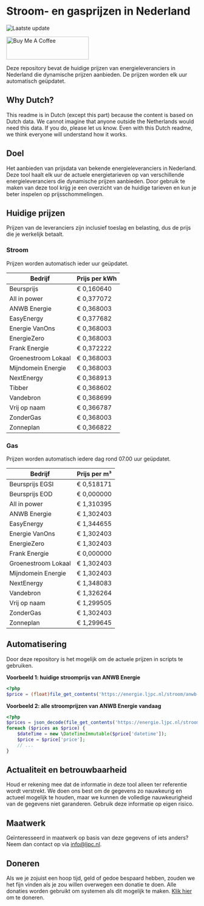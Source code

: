 # Stroom- en gasprijzen in Nederland

![Laatste update](https://img.shields.io/badge/laatste%20update-2023--10--16%2020%3A00%20CET-brightgreen)

<a href="https://www.buymeacoffee.com/Lars-" target="_blank"><img src="https://cdn.buymeacoffee.com/buttons/v2/default-orange.png" alt="Buy Me A Coffee" height="60" style="height: 60px !important;width: 217px !important;" ></a>

Deze repository bevat de huidige prijzen van energieleveranciers in Nederland die dynamische prijzen aanbieden. De prijzen worden elk uur automatisch geüpdatet.

## Why Dutch?

This readme is in Dutch (except this part) because the content is based on Dutch data. We cannot imagine that anyone outside the Netherlands would need this data. If you do, please let us know. Even with this Dutch readme, we think
everyone will understand how it works.

## Doel

Het aanbieden van prijsdata van bekende energieleveranciers in Nederland. Deze tool haalt elk uur de actuele energietarieven op van verschillende energieleveranciers die dynamische prijzen aanbieden. Door gebruik te maken van deze tool
krijg je een overzicht van de huidige tarieven en kun je beter inspelen op prijsschommelingen.

## Huidige prijzen

Prijzen van de leveranciers zijn inclusief toeslag en belasting, dus de prijs die je werkelijk betaalt.

### Stroom

Prijzen worden automatisch ieder uur geüpdatet.

 Bedrijf | Prijs per kWh 
---------|---------------
Beursprijs | € 0,160640
All in power | € 0,377072
ANWB Energie | € 0,368003
EasyEnergy | € 0,377682
Energie VanOns | € 0,368003
EnergieZero | € 0,368003
Frank Energie | € 0,372222
Groenestroom Lokaal | € 0,368003
Mijndomein Energie | € 0,368003
NextEnergy | € 0,368913
Tibber | € 0,368602
Vandebron | € 0,368699
Vrij op naam | € 0,366787
ZonderGas | € 0,368003
Zonneplan | € 0,366822


### Gas

Prijzen worden automatisch iedere dag rond 07.00 uur geüpdatet.

 Bedrijf | Prijs per m³ 
---------|--------------
Beursprijs EGSI | € 0,518171
Beursprijs EOD | € 0,000000
All in power | € 1,310395
ANWB Energie | € 1,302403
EasyEnergy | € 1,344655
Energie VanOns | € 1,302403
EnergieZero | € 1,302403
Frank Energie | € 0,000000
Groenestroom Lokaal | € 1,302403
Mijndomein Energie | € 1,302403
NextEnergy | € 1,348083
Vandebron | € 1,326264
Vrij op naam | € 1,299505
ZonderGas | € 1,302403
Zonneplan | € 1,299645


## Automatisering

Door deze repository is het mogelijk om de actuele prijzen in scripts te gebruiken.

**Voorbeeld 1: huidige stroomprijs van ANWB Energie**

```php
<?php
$price = (float)file_get_contents('https://energie.ljpc.nl/stroom/anwb-energie-nu.txt');

```

**Voorbeeld 2: alle stroomprijzen van ANWB Energie vandaag**

```php
<?php
$prices = json_decode(file_get_contents('https://energie.ljpc.nl/stroom/all-in-power-vandaag.json'),true);
foreach ($prices as $price) {
    $dateTime = new \DateTimeImmutable($price['datetime']);
    $price = $price['price'];
    // ...
}
```

## Actualiteit en betrouwbaarheid

Houd er rekening mee dat de informatie in deze tool alleen ter referentie wordt verstrekt. We doen ons best om de gegevens zo nauwkeurig en actueel mogelijk te houden, maar we kunnen de volledige nauwkeurigheid van de gegevens niet
garanderen. Gebruik deze informatie op eigen risico.

## Maatwerk

Geïnteresseerd in maatwerk op basis van deze gegevens of iets anders? Neem dan contact op
via [info@ljpc.nl](mailto:info@ljpc.nl?subject=Energie%20prijzen).

## Doneren

Als we je zojuist een hoop tijd, geld of gedoe bespaard hebben, zouden we het fijn vinden als je zou willen overwegen een
donatie te doen. Alle donaties worden gebruikt om systemen als dit mogelijk te
maken. [Klik hier](https://www.buymeacoffee.com/Lars-) om te doneren.
